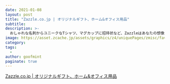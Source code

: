 ```yaml
---
date: 2021-01-08
layout: post
title: "Zazzle.co.jp | オリジナルギフト、ホーム&オフィス用品"
subtitle: 
description: >-
  おしゃれな名刺からユニークなTシャツ、マグカップに招待状など、Zazzleはあなたの想像力を存分に発揮できるマーケットプレイス。多種多彩なアイテムからお気に入りデザインを選んでカスタマイズ、オリジナル商品も簡単に作成できます。
image: https://asset.zcache.jp/assets/graphics/z4/uniquePages/zmisc/favicons/apple-touch-icon-114.png
category: 
tags:
  - 
author: goofmint
paginate: true
---
```



[Zazzle.co.jp | オリジナルギフト、ホーム&オフィス用品](https://www.zazzle.co.jp/)
